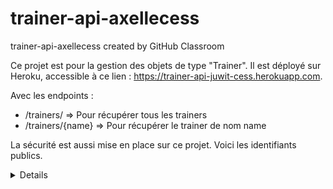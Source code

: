 # trainer-api-axellecess
trainer-api-axellecess created by GitHub Classroom

Ce projet est pour la gestion des objets de type "Trainer".
Il est déployé sur Heroku, accessible à ce lien : https://trainer-api-juwit-cess.herokuapp.com.

Avec les endpoints :
- /trainers/ => Pour récupérer tous les trainers
- /trainers/{name} => Pour récupérer le trainer de nom name

La sécurité est aussi mise en place sur ce projet. Voici les identifiants publics.
<details>
'''
userName=user
password=4fca73f0-c17d-4039-9b85-a00197e2322a
'''
</details>
